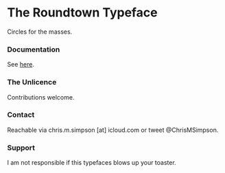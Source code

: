 # The Roundtown Typeface

Circles for the masses.

### Documentation

See [here](./Documentation/Documentation.md).

### The Unlicence

Contributions welcome.

### Contact

Reachable via chris.m.simpson [at] icloud.com or tweet @ChrisMSimpson.

### Support

I am not responsible if this typefaces blows up your toaster.
